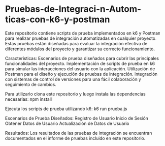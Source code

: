# Pruebas-de-Integraci-n-Autom-ticas-con-k6-y-postman

Este repositorio contiene scripts de prueba implementados en k6 y Postman para realizar pruebas de integración automatizadas en cualquier proyecto. Estas pruebas están diseñadas para evaluar la integración efectiva de diferentes módulos del proyecto y garantizar su correcto funcionamiento.

Características:
Escenarios de prueba diseñados para cubrir las principales funcionalidades del proyecto.
Implementación de scripts de prueba en k6 para simular las interacciones del usuario con la aplicación.
Utilización de Postman para el diseño y ejecución de pruebas de integración.
Integración con sistemas de control de versiones para una fácil colaboración y seguimiento de cambios.

Para utilizarlo clona este repositorio y luego instala las dependencias necesarias:
npm install

Ejecuta los scripts de prueba utilizando k6:
k6 run prueba.js

Escenarios de Prueba Diseñados:
Registro de Usuario
Inicio de Sesión
Obtener Datos de Usuario
Actualización de Datos de Usuario

Resultados:
Los resultados de las pruebas de integración se encuentran documentados en el informe de pruebas incluido en este repositorio.
